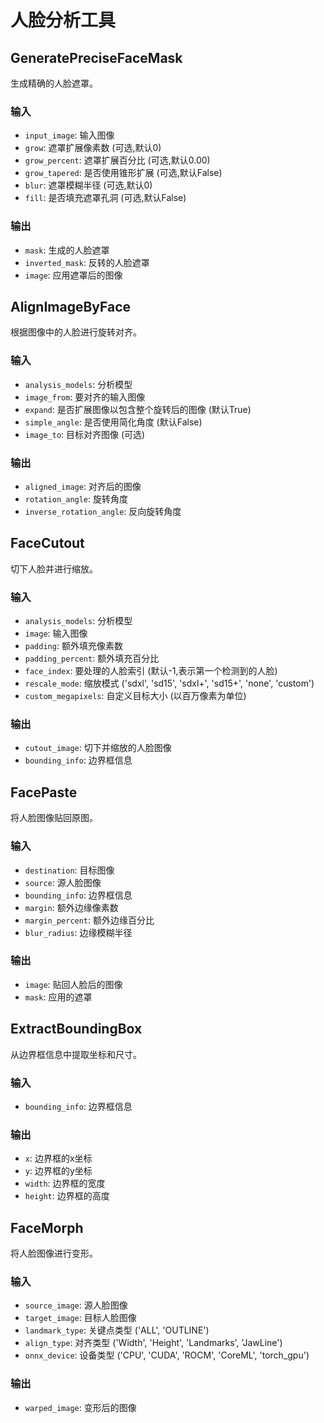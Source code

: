 # 人脸分析工具

## GeneratePreciseFaceMask
生成精确的人脸遮罩。

### 输入
- `input_image`: 输入图像
- `grow`: 遮罩扩展像素数 (可选,默认0)
- `grow_percent`: 遮罩扩展百分比 (可选,默认0.00)
- `grow_tapered`: 是否使用锥形扩展 (可选,默认False)
- `blur`: 遮罩模糊半径 (可选,默认0)
- `fill`: 是否填充遮罩孔洞 (可选,默认False)

### 输出
- `mask`: 生成的人脸遮罩
- `inverted_mask`: 反转的人脸遮罩
- `image`: 应用遮罩后的图像

## AlignImageByFace
根据图像中的人脸进行旋转对齐。

### 输入
- `analysis_models`: 分析模型
- `image_from`: 要对齐的输入图像
- `expand`: 是否扩展图像以包含整个旋转后的图像 (默认True)
- `simple_angle`: 是否使用简化角度 (默认False)
- `image_to`: 目标对齐图像 (可选)

### 输出
- `aligned_image`: 对齐后的图像
- `rotation_angle`: 旋转角度
- `inverse_rotation_angle`: 反向旋转角度

## FaceCutout
切下人脸并进行缩放。

### 输入
- `analysis_models`: 分析模型
- `image`: 输入图像
- `padding`: 额外填充像素数
- `padding_percent`: 额外填充百分比
- `face_index`: 要处理的人脸索引 (默认-1,表示第一个检测到的人脸)
- `rescale_mode`: 缩放模式 ('sdxl', 'sd15', 'sdxl+', 'sd15+', 'none', 'custom')
- `custom_megapixels`: 自定义目标大小 (以百万像素为单位)

### 输出
- `cutout_image`: 切下并缩放的人脸图像
- `bounding_info`: 边界框信息

## FacePaste
将人脸图像贴回原图。

### 输入
- `destination`: 目标图像
- `source`: 源人脸图像
- `bounding_info`: 边界框信息
- `margin`: 额外边缘像素数
- `margin_percent`: 额外边缘百分比
- `blur_radius`: 边缘模糊半径

### 输出
- `image`: 贴回人脸后的图像
- `mask`: 应用的遮罩

## ExtractBoundingBox
从边界框信息中提取坐标和尺寸。

### 输入
- `bounding_info`: 边界框信息

### 输出
- `x`: 边界框的x坐标
- `y`: 边界框的y坐标
- `width`: 边界框的宽度
- `height`: 边界框的高度

## FaceMorph
将人脸图像进行变形。

### 输入
- `source_image`: 源人脸图像
- `target_image`: 目标人脸图像
- `landmark_type`: 关键点类型 ('ALL', 'OUTLINE')
- `align_type`: 对齐类型 ('Width', 'Height', 'Landmarks', 'JawLine')
- `onnx_device`: 设备类型 ('CPU', 'CUDA', 'ROCM', 'CoreML', 'torch_gpu')

### 输出
- `warped_image`: 变形后的图像

